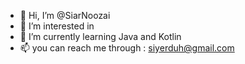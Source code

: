 - 👋 Hi, I’m @SiarNoozai
- 👀 I’m interested in 
- 🌱 I’m currently learning Java and Kotlin
- 📫 you can reach me through : siyerduh@gmail.com 

<!---
SiarNoozai/SiarNoozai is a ✨ special ✨ repository because its `README.md` (this file) appears on your GitHub profile.
You can click the Preview link to take a look at your changes.
--->
